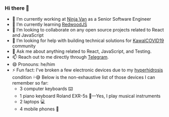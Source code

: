 ### Hi there 👋

- 🔭 I’m currently working at [Ninja Van](https://www.ninjavan.co) as a Senior Software Engineer
- 🌱 I’m currently learning [RedwoodJS](https://redwoodjs.com)
- 👯 I’m looking to collaborate on any open source projects related to React and JavaScript
- 🤔 I’m looking for help with building technical solutions for [KawalCOVID19](https://kawalcovid19.id) community
- 💬 Ask me about anything related to React, JavaScript, and Testing.
- 📫 Reach out to me directly through [Telegram](https://t.me/zainfathoni).
- 😄 Pronouns: he/him
- ⚡ Fun fact: I've broken a few electronic devices due to my [hyperhidrosis](https://en.wikipedia.org/wiki/Hyperhidrosis) condition 💦😅
  Below is the non-exhaustive list of those devices I can remember so far:
  - 3 computer keyboards ⌨️
  - 1 piano keyboard Roland EXR-5s 🎹—Yes, I play musical instruments
  - 2 laptops 💻
  - 4 mobile phones 📱
